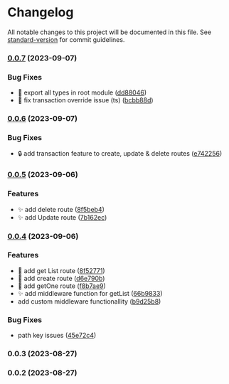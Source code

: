 # Changelog

All notable changes to this project will be documented in this file. See [standard-version](https://github.com/conventional-changelog/standard-version) for commit guidelines.

### [0.0.7](https://github.com/doralteres/express-sequelize-autocrud/compare/v0.0.6...v0.0.7) (2023-09-07)


### Bug Fixes

* :bug: export all types in root module ([dd88046](https://github.com/doralteres/express-sequelize-autocrud/commit/dd880467f7ef6b8f286084596e9f6f10a082582b))
* :bug: fix transaction override issue (ts) ([bcbb88d](https://github.com/doralteres/express-sequelize-autocrud/commit/bcbb88dea71a14866537607222cb6720c256ac2d))

### [0.0.6](https://github.com/doralteres/express-sequelize-autocrud/compare/v0.0.5...v0.0.6) (2023-09-07)


### Bug Fixes

* :lock: add transaction feature to create, update & delete routes ([e742256](https://github.com/doralteres/express-sequelize-autocrud/commit/e742256a1416d010f3cc658cd4717352d2cc2dec))

### [0.0.5](https://github.com/doralteres/express-sequelize-autocrud/compare/v0.0.4...v0.0.5) (2023-09-06)


### Features

* :sparkles: add delete route ([8f5beb4](https://github.com/doralteres/express-sequelize-autocrud/commit/8f5beb4cb06f0630e9d767b08c40b3b4910877fa))
* :sparkles: add Update route ([7b162ec](https://github.com/doralteres/express-sequelize-autocrud/commit/7b162ecb0334496cecc02c3ee54fccab00f1ecc0))

### [0.0.4](https://github.com/doralteres/express-sequelize-autocrud/compare/v0.0.3...v0.0.4) (2023-09-06)


### Features

* :lipstick: add get List route ([8f52771](https://github.com/doralteres/express-sequelize-autocrud/commit/8f527715244bebe3c1badd910ecf3a12817bfafa))
* :rocket: add create route ([d6e790b](https://github.com/doralteres/express-sequelize-autocrud/commit/d6e790b62143de6556689ec23b9943d291d99bcd))
* :rocket: add getOne route ([f8b7ae9](https://github.com/doralteres/express-sequelize-autocrud/commit/f8b7ae9d9b161c73c58c03f533ea849cd7ff23bd))
* :sparkles: add middleware function for getList ([66b9833](https://github.com/doralteres/express-sequelize-autocrud/commit/66b9833c18aa75fe5eba66262cf20f78db27a06e))
* add custom middleware functionallity ([b9d25b8](https://github.com/doralteres/express-sequelize-autocrud/commit/b9d25b8d079d7425600443f01280b85289ccf26d))


### Bug Fixes

* path key issues ([45e72c4](https://github.com/doralteres/express-sequelize-autocrud/commit/45e72c45934a1e154d9e96df351ca9db0626135c))

### 0.0.3 (2023-08-27)

### 0.0.2 (2023-08-27)
